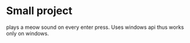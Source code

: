 # Small project
plays a meow sound on every enter press. Uses windows api thus works only on windows.

